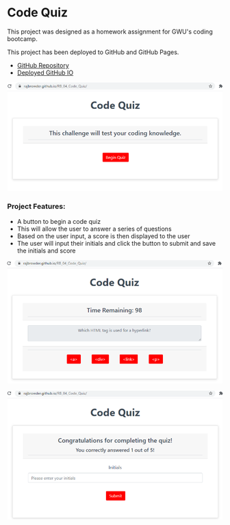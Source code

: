# Code Quiz

This project was designed as a homework assignment for GWU's coding bootcamp.

This project has been deployed to GitHub and GitHub Pages.

* [GitHub Repository](https://github.com/RAJBrowder/RB_04_Code_Quiz)
* [Deployed GitHub IO](https://rajbrowder.github.io/RB_04_Code_Quiz/)



![](https://github.com/RAJBrowder/RB_04_Code_Quiz/blob/main/assets/images/intro.png)

### Project Features: 
* A button to begin a code quiz
* This will allow the user to answer a series of questions
* Based on the user input, a score is then displayed to the user
* The user will input their initials and click the button to submit and save the initials and score



![](https://github.com/RAJBrowder/RB_04_Code_Quiz/blob/main/assets/images/quiz.png)

![](https://github.com/RAJBrowder/RB_04_Code_Quiz/blob/main/assets/images/complete.png)



